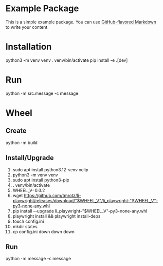 # Example Package

This is a simple example package. You can use
[GitHub-flavored Markdown](https://guides.github.com/features/mastering-markdown/)
to write your content.


# Installation
python3 -m venv venv
. venv/bin/activate
pip install -e .[dev]

# Run
python -m src.message -c message

# Wheel
## Create
python -m build

## Install/Upgrade
1. sudo apt install python3.12-venv xclip
1. python3 -m venv venv
1. sudo apt install python3-pip
1. . venv/bin/activate
1. WHEEL_V=0.0.2
1. wget https://github.com/tmrotz/li-playwright/releases/download/"$WHEEL_V"/li_playwright-"$WHEEL_V"-py3-none-any.whl
1. pip install --upgrade li_playwright-"$WHEEL_V"-py3-none-any.whl
1. playwright install && playwright install-deps
1. touch config.ini
1. mkdir states
1. cp config.ini down down down

## Run
python -m message -c message
